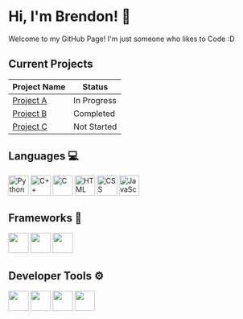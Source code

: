 # Hi, I'm Brendon! 👋

Welcome to my GitHub Page! I'm just someone who likes to Code :D

## Current Projects

| Project Name        | Status       |
|---------------------|--------------|
| [Project A](https://github.com/username/project-a) | In Progress  |
| [Project B](https://github.com/username/project-b) | Completed    |
| [Project C](https://github.com/username/project-c) | Not Started  |

## Languages 💻
<div>
  <img src="https://img.shields.io/badge/-Python-3776AB?logo=python&logoColor=white" alt="Python" height="40" />
  <img src="https://img.shields.io/badge/-C++-00599C?logo=cplusplus&logoColor=white" alt="C++" height="40" />
  <img src="https://img.shields.io/badge/-C-A8B9CC?logo=c&logoColor=black" alt="C" height="40" />
  <img src="https://img.shields.io/badge/-HTML-E34F26?logo=html5&logoColor=white" alt="HTML" height="40" />
  <img src="https://img.shields.io/badge/-CSS-1572B6?logo=css3&logoColor=white" alt="CSS" height="40" />
  <img src="https://img.shields.io/badge/-JavaScript-F7DF1E?logo=javascript&logoColor=black" alt="JavaScript" height="40" />
</div>

## Frameworks 🧠
<div>
  <img src="https://img.shields.io/badge/-React-61DAFB?logo=react&logoColor=black" height="40" />
  <img src="https://img.shields.io/badge/-Node.js-339933?logo=node.js&logoColor=white" height="40" />
  <img src="https://img.shields.io/badge/-Vite-646CFF?logo=vite&logoColor=white" height="40" />
</div>

## Developer Tools ⚙️
<div>
  <img src="https://img.shields.io/badge/-VS%20Code-007ACC?logo=visual-studio-code&logoColor=white" height="40" />
  <img src="https://img.shields.io/badge/-GitHub-181717?logo=github&logoColor=white" height="40" />
  <img src="https://img.shields.io/badge/-Git-F05032?logo=git&logoColor=white" height="40" />
  <img src="https://img.shields.io/badge/-Figma-F24E1E?logo=figma&logoColor=white" height="40" />
</div>
